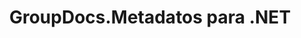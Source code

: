 ---
title: GroupDocs.Metadatos para .NET
type: docs
weight: 10
url: /es/net/
description: GroupDocs.Metadata for .NET API References contiene ejemplos, fragmentos de código y documentación de API. Proporciona espacios de nombres, clases, interfaces y otros detalles de la API.
is_root: true
---